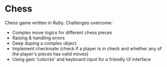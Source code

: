 Chess
=====

Chess game written in Ruby. Challenges overcome:
- Complex move logics for different chess pieces
- Raising & handling errors
- Deep duping a complex object
- Implement checkmate (check if a player is in check and whether any of the player's pieces has valid moves)
- Using gem 'colorize' and keyboard input for a friendly UI interface


